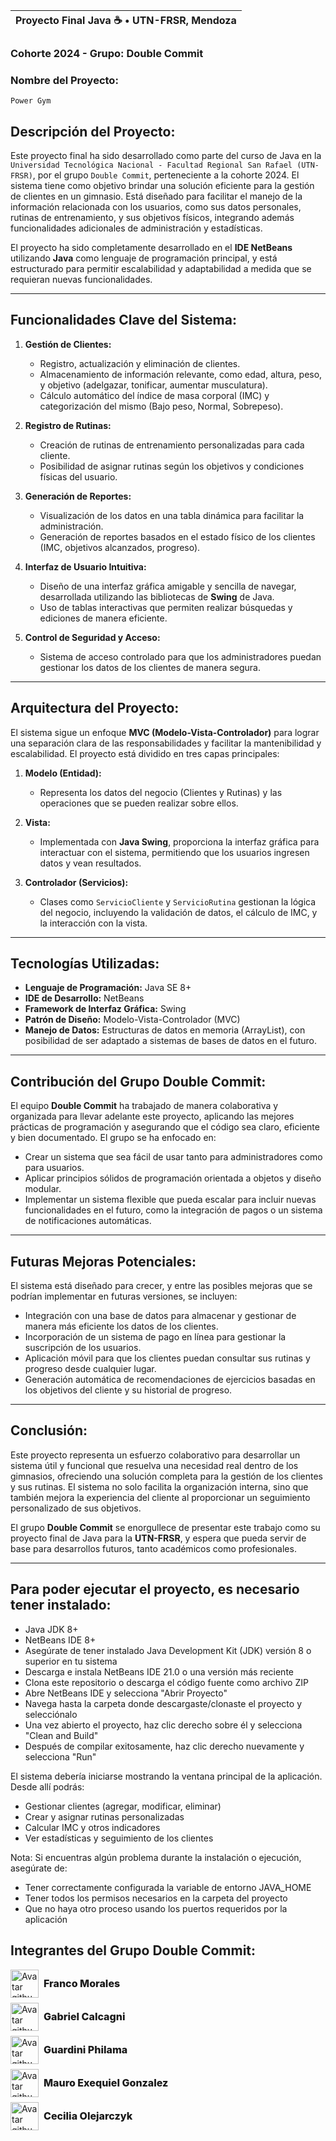 | Proyecto Final Java ☕ • UTN-FRSR, Mendoza |
|---------------------------------------------|

### Cohorte 2024 - Grupo: Double Commit

### Nombre del Proyecto:  
`Power Gym`

## Descripción del Proyecto:

Este proyecto final ha sido desarrollado como parte del curso de Java en la `Universidad Tecnológica Nacional - Facultad Regional San Rafael (UTN-FRSR)`, por el grupo `Double Commit`, perteneciente a la cohorte 2024. El sistema tiene como objetivo brindar una solución eficiente para la gestión de clientes en un gimnasio. Está diseñado para facilitar el manejo de la información relacionada con los usuarios, como sus datos personales, rutinas de entrenamiento, y sus objetivos físicos, integrando además funcionalidades adicionales de administración y estadísticas.

El proyecto ha sido completamente desarrollado en el **IDE NetBeans** utilizando **Java** como lenguaje de programación principal, y está estructurado para permitir escalabilidad y adaptabilidad a medida que se requieran nuevas funcionalidades.

---

## Funcionalidades Clave del Sistema:

1. **Gestión de Clientes:**
   - Registro, actualización y eliminación de clientes.
   - Almacenamiento de información relevante, como edad, altura, peso, y objetivo (adelgazar, tonificar, aumentar musculatura).
   - Cálculo automático del índice de masa corporal (IMC) y categorización del mismo (Bajo peso, Normal, Sobrepeso).

2. **Registro de Rutinas:**
   - Creación de rutinas de entrenamiento personalizadas para cada cliente.
   - Posibilidad de asignar rutinas según los objetivos y condiciones físicas del usuario.

3. **Generación de Reportes:**
   - Visualización de los datos en una tabla dinámica para facilitar la administración.
   - Generación de reportes basados en el estado físico de los clientes (IMC, objetivos alcanzados, progreso).

4. **Interfaz de Usuario Intuitiva:**
   - Diseño de una interfaz gráfica amigable y sencilla de navegar, desarrollada utilizando las bibliotecas de **Swing** de Java.
   - Uso de tablas interactivas que permiten realizar búsquedas y ediciones de manera eficiente.

5. **Control de Seguridad y Acceso:**
   - Sistema de acceso controlado para que los administradores puedan gestionar los datos de los clientes de manera segura.

---

## Arquitectura del Proyecto:

El sistema sigue un enfoque **MVC (Modelo-Vista-Controlador)** para lograr una separación clara de las responsabilidades y facilitar la mantenibilidad y escalabilidad. El proyecto está dividido en tres capas principales:

1. **Modelo (Entidad):**
   - Representa los datos del negocio (Clientes y Rutinas) y las operaciones que se pueden realizar sobre ellos.

2. **Vista:**
   - Implementada con **Java Swing**, proporciona la interfaz gráfica para interactuar con el sistema, permitiendo que los usuarios ingresen datos y vean resultados.

3. **Controlador (Servicios):**
   - Clases como `ServicioCliente` y `ServicioRutina` gestionan la lógica del negocio, incluyendo la validación de datos, el cálculo de IMC, y la interacción con la vista.

---

## Tecnologías Utilizadas:

- **Lenguaje de Programación:** Java SE 8+
- **IDE de Desarrollo:** NetBeans
- **Framework de Interfaz Gráfica:** Swing
- **Patrón de Diseño:** Modelo-Vista-Controlador (MVC)
- **Manejo de Datos:** Estructuras de datos en memoria (ArrayList), con posibilidad de ser adaptado a sistemas de bases de datos en el futuro.

---

## Contribución del Grupo Double Commit:

El equipo **Double Commit** ha trabajado de manera colaborativa y organizada para llevar adelante este proyecto, aplicando las mejores prácticas de programación y asegurando que el código sea claro, eficiente y bien documentado. El grupo se ha enfocado en:
- Crear un sistema que sea fácil de usar tanto para administradores como para usuarios.
- Aplicar principios sólidos de programación orientada a objetos y diseño modular.
- Implementar un sistema flexible que pueda escalar para incluir nuevas funcionalidades en el futuro, como la integración de pagos o un sistema de notificaciones automáticas.

---

## Futuras Mejoras Potenciales:

El sistema está diseñado para crecer, y entre las posibles mejoras que se podrían implementar en futuras versiones, se incluyen:
- Integración con una base de datos para almacenar y gestionar de manera más eficiente los datos de los clientes.
- Incorporación de un sistema de pago en línea para gestionar la suscripción de los usuarios.
- Aplicación móvil para que los clientes puedan consultar sus rutinas y progreso desde cualquier lugar.
- Generación automática de recomendaciones de ejercicios basadas en los objetivos del cliente y su historial de progreso.

---

## Conclusión:

Este proyecto representa un esfuerzo colaborativo para desarrollar un sistema útil y funcional que resuelva una necesidad real dentro de los gimnasios, ofreciendo una solución completa para la gestión de los clientes y sus rutinas. El sistema no solo facilita la organización interna, sino que también mejora la experiencia del cliente al proporcionar un seguimiento personalizado de sus objetivos.

El grupo **Double Commit** se enorgullece de presentar este trabajo como su proyecto final de Java para la **UTN-FRSR**, y espera que pueda servir de base para desarrollos futuros, tanto académicos como profesionales.

---

## Para poder ejecutar el proyecto, es necesario tener instalado:

- Java JDK 8+
- NetBeans IDE 8+
- Asegúrate de tener instalado Java Development Kit (JDK) versión 8 o superior en tu sistema
- Descarga e instala NetBeans IDE 21.0 o una versión más reciente
- Clona este repositorio o descarga el código fuente como archivo ZIP
- Abre NetBeans IDE y selecciona "Abrir Proyecto"
- Navega hasta la carpeta donde descargaste/clonaste el proyecto y selecciónalo
- Una vez abierto el proyecto, haz clic derecho sobre él y selecciona "Clean and Build"
- Después de compilar exitosamente, haz clic derecho nuevamente y selecciona "Run"

El sistema debería iniciarse mostrando la ventana principal de la aplicación. Desde allí podrás:
- Gestionar clientes (agregar, modificar, eliminar)
- Crear y asignar rutinas personalizadas
- Calcular IMC y otros indicadores
- Ver estadísticas y seguimiento de los clientes

Nota: Si encuentras algún problema durante la instalación o ejecución, asegúrate de:
- Tener correctamente configurada la variable de entorno JAVA_HOME
- Tener todos los permisos necesarios en la carpeta del proyecto
- Que no haya otro proceso usando los puertos requeridos por la aplicación


## Integrantes del Grupo Double Commit:

<article style="display: grid; grid-template-columns: repeat(auto-fit, minmax(auto, 1fr))">

<div style="display: flex; align-items: center; align-content: center; gap: 8px;" href="https://github.com/Mendoxeneixe">
<img src="https://avatars.githubusercontent.com/u/134340520?v=4" alt="Avatar github Franco" width="45" height="45" />
<span style="font-weight: 800; font-size: 1rem">Franco Morales</span>
</div>

<div style="display: flex; align-items: center; align-content: center; gap: 8px; margin-top: 8px;" href="https://github.com/solidsnk86">
<img src="https://avatars.githubusercontent.com/u/93176365?v=4" alt="Avatar github Gabriel" width="45" height="45" />
<span style="font-weight: 800; font-size: 1rem">Gabriel Calcagni</span>
</div>

<div style="display: flex; align-items: center; align-content: center; gap: 8px; margin-top: 8px;" href="https://github.com/Philama">
<img src="https://avatars.githubusercontent.com/u/25463245?v=4" alt="Avatar github Philama" width="45" height="45" />
<span style="font-weight: 800; font-size: 1rem">Guardini Philama</span>
</div>

<div style="display: flex; align-items: center; align-content: center; gap: 8px; margin-top: 8px;" href="https://github.com/megon1">
<img src="https://avatars.githubusercontent.com/u/86989774?v=4" alt="Avatar github megon1" width="45" height="45" />
<span style="font-weight: 800; font-size: 1rem">Mauro Exequiel Gonzalez</span>
</div>

<div style="display: flex; align-items: center; align-content: center; gap: 8px; margin-top: 8px;" href="https://github.com/CeciliaOlejar">
<img src="https://avatars.githubusercontent.com/u/104603137?v=4" alt="Avatar github ceciliaOlejar" width="45" height="45" />
<span style="font-weight: 800; font-size: 1rem">Cecilia Olejarczyk</span>
</div>

</article>



